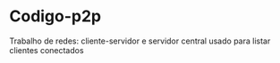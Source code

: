 # Codigo-p2p
Trabalho de redes: cliente-servidor e servidor central usado para listar clientes conectados
